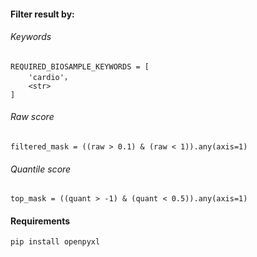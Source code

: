 #### Filter result by:

###### Keywords
```
REQUIRED_BIOSAMPLE_KEYWORDS = [
    'cardio'，
    <str>
]
```
###### Raw score
```
filtered_mask = ((raw > 0.1) & (raw < 1)).any(axis=1)
```
###### Quantile score
```
top_mask = ((quant > -1) & (quant < 0.5)).any(axis=1)
```

#### Requirements
```
pip install openpyxl
```
